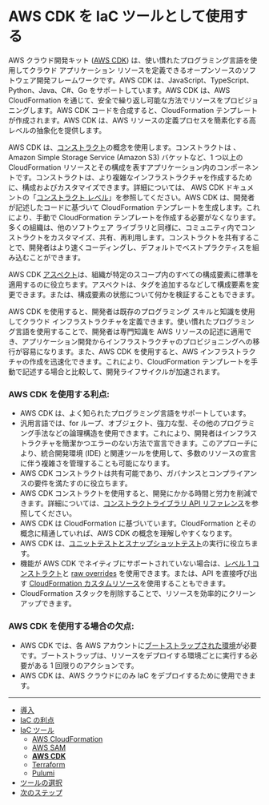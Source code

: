 # AWS CDK を IaC ツールとして使用する

AWS クラウド開発キット ([AWS CDK](https://docs.aws.amazon.com/ja_jp/cdk/v2/guide/home.html)) は、使い慣れたプログラミング言語を使用してクラウド アプリケーション リソースを定義できるオープンソースのソフトウェア開発フレームワークです。AWS CDK は、JavaScript、TypeScript、Python、Java、C#、Go をサポートしています。AWS CDK は、AWS CloudFormation を通じて、安全で繰り返し可能な方法でリソースをプロビジョニングします。AWS CDK コードを合成すると、CloudFormation テンプレートが作成されます。AWS CDK は、AWS リソースの定義プロセスを簡素化する高レベルの抽象化を提供します。

AWS CDK は、[コンストラクト](https://docs.aws.amazon.com/ja_jp/cdk/v2/guide/constructs.html)の概念を使用します。コンストラクトは 、Amazon Simple Storage Service (Amazon S3) バケットなど、1 つ以上の CloudFormation リソースとその構成を表すアプリケーション内のコンポーネントです。コンストラクトは、より複雑なインフラストラクチャを作成するために、構成およびカスタマイズできます。詳細については、 AWS CDK ドキュメントの「[コンストラクト レベル](https://docs.aws.amazon.com/ja_jp/cdk/v2/guide/constructs.html#constructs_lib_levels)」を参照してください。AWS CDK は、開発者が記述したコードに基づいて CloudFormation テンプレートを生成します。これにより、手動で CloudFormation テンプレートを作成する必要がなくなります。多くの組織は、他のソフトウェア ライブラリと同様に、コミュニティ内でコンストラクトをカスタマイズ、共有、再利用します。コンストラクトを共有することで、開発者はより速くコーディングし、デフォルトでベストプラクティスを組み込むことができます。

AWS CDK [アスペクト](https://docs.aws.amazon.com/ja_jp/cdk/v2/guide/aspects.html)は、組織が特定のスコープ内のすべての構成要素に標準を適用するのに役立ちます。アスペクトは、タグを追加するなどして構成要素を変更できます。または、構成要素の状態について何かを検証することもできます。

AWS CDK を使用すると、開発者は既存のプログラミング スキルと知識を使用してクラウド インフラストラクチャを定義できます。使い慣れたプログラミング言語を使用することで、開発者は専門知識を AWS リソースの記述に適用でき、アプリケーション開発からインフラストラクチャのプロビジョニングへの移行が容易になります。また、AWS CDK を使用すると、AWS インフラストラクチャの作成を迅速化できます。これにより、CloudFormation テンプレートを手動で記述する場合と比較して、開発ライフサイクルが加速されます。

### AWS CDK を使用する利点:

- AWS CDK は、よく知られたプログラミング言語をサポートしています。
- 汎用言語では、for ループ、オブジェクト、強力な型、その他のプログラミング手法などの論理構造を使用できます。これにより、開発者はインフラストラクチャを簡潔かつエラーのない方法で宣言できます。このアプローチにより、統合開発環境 (IDE) と関連ツールを使用して、多数のリソースの宣言に伴う複雑さを管理することも可能になります。
- AWS CDK コンストラクトは共有可能であり、ガバナンスとコンプライアンスの要件を満たすのに役立ちます。
- AWS CDK コンストラクトを使用すると、開発にかかる時間と労力を削減できます。詳細については、[コンストラクトライブラリ API リファレンス](https://docs.aws.amazon.com/cdk/api/v2/docs/aws-construct-library.html)を参照してください。
- AWS CDK は CloudFormation に基づいています。CloudFormation とその概念に精通していれば、AWS CDK の概念を理解しやすくなります。
- AWS CDK は、[ユニットテストとスナップショットテスト](https://docs.aws.amazon.com/ja_jp/cdk/v2/guide/testing.html)の実行に役立ちます。
- 機能が AWS CDK でネイティブにサポートされていない場合は、[レベル 1 コンストラクト](https://docs.aws.amazon.com/ja_jp/cdk/v2/guide/constructs.html#constructs_lib_levels_one)と [raw overrides](https://docs.aws.amazon.com/ja_jp/cdk/v2/guide/cfn_layer.html#cfn_layer_raw) を使用できます。または、API を直接呼び出す [CloudFormation カスタムリソース](https://docs.aws.amazon.com/ja_jp/AWSCloudFormation/latest/UserGuide/template-custom-resources.html)を使用することもできます。
- CloudFormation スタックを削除することで、リソースを効率的にクリーンアップできます。

### AWS CDK を使用する場合の欠点:

- AWS CDK では、各 AWS アカウントに[ブートストラップされた環境](https://docs.aws.amazon.com/ja_jp/cdk/v2/guide/bootstrapping.html)が必要です。ブートストラップは、リソースをデプロイする環境ごとに実行する必要がある 1 回限りのアクションです。
- AWS CDK は、AWS クラウドにのみ IaC をデプロイするために使用できます。

---

- [導入](./introduction.md)
- [IaC の利点](./benefits.md)
- [IaC ツール](./iac-tools.md)
  - [AWS CloudFormation](./cloudformation.md)
  - [AWS SAM](./aws-sam.md)
  - [**AWS CDK**](./aws-cdk.md)
  - [Terraform](./terraform.md)
  - [Pulumi](./pulumi.md)
- [ツールの選択](./choose-tool.md)
- [次のステップ](./next-steps.md)
